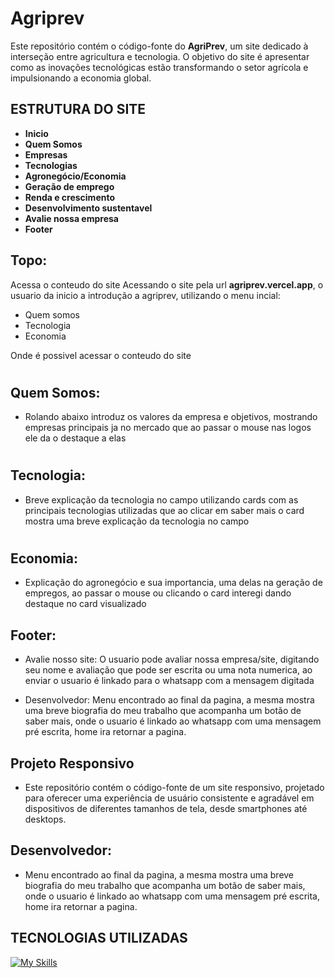 # Agriprev
Este repositório contém o código-fonte do **AgriPrev**, um site dedicado à interseção entre agricultura e tecnologia. O objetivo do site é apresentar como as inovações tecnológicas estão transformando o setor agrícola e impulsionando a economia global.

## ESTRUTURA DO SITE

- **Inicio**
- **Quem Somos**
- **Empresas**
- **Tecnologias**
- **Agronegócio/Economia**
- **Geração de emprego**
- **Renda e crescimento**
- **Desenvolvimento sustentavel**
- **Avalie nossa empresa**
- **Footer**


## Topo:

Acessa o conteudo do site
Acessando o site pela url **agriprev.vercel.app**, o usuario da inicio a introdução a agriprev, utilizando o menu incial:
- Quem somos
- Tecnologia
- Economia

Onde é possivel acessar o conteudo do site
#
## Quem Somos:
-  Rolando abaixo introduz os valores da empresa e objetivos, mostrando empresas principais ja no mercado que ao passar o mouse nas logos ele da o destaque a elas
#

## Tecnologia:
-  Breve explicação da tecnologia no campo utilizando cards com as principais tecnologias utilizadas que ao clicar em saber mais o card mostra uma breve explicação da tecnologia no campo
#

## Economia:
- Explicação do agronegócio e sua importancia, uma delas na geração de empregos, ao passar o mouse ou clicando o card interegi dando destaque no card visualizado

## Footer:

-  Avalie nosso site: 
O usuario pode avaliar nossa empresa/site, digitando seu nome e avaliação que pode ser escrita ou uma nota numerica, ao enviar o usuario é linkado para o whatsapp com a mensagem digitada

-   Desenvolvedor: 
Menu encontrado ao final da pagina, a mesma mostra uma breve biografia do meu trabalho que acompanha um botão de saber mais, onde o usuario é linkado ao whatsapp com uma mensagem pré escrita, home ira retornar a pagina.
## Projeto Responsivo

- Este repositório contém o código-fonte de um site responsivo, projetado para oferecer uma experiência de usuário consistente e agradável em dispositivos de diferentes tamanhos de tela, desde smartphones até desktops.

## Desenvolvedor: 
- Menu encontrado ao final da pagina, a mesma mostra uma breve biografia do meu trabalho que acompanha um botão de saber mais, onde o usuario é linkado ao whatsapp com uma mensagem pré escrita, home ira retornar a pagina.

## TECNOLOGIAS UTILIZADAS
[![My Skills](https://skillicons.dev/icons?i=js,html,css)](https://skillicons.dev)
